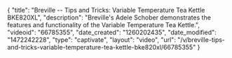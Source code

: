 {
    "title": "Breville -- Tips and Tricks: Variable Temperature Tea Kettle BKE820XL",
    "description": "Breville's Adele Schober demonstrates the features and functionality of the Variable Temperature Tea Kettle.",
    "videoid": "66785355",
    "date_created": "1260202435",
    "date_modified": "1472242228",
    "type": "captivate",
    "layout": "video",
    "url": "\/v\/breville-tips-and-tricks-variable-temperature-tea-kettle-bke820xl\/66785355"
}